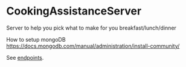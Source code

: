 # CookingAssistanceServer

Server to help you pick what to make for you breakfast/lunch/dinner

How to setup mongoDB\
https://docs.mongodb.com/manual/administration/install-community/

See [endpoints](./routes/README.md).